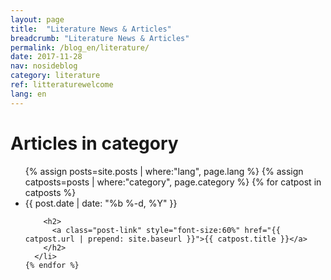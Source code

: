 ```yaml
---
layout: page
title:  "Literature News & Articles"
breadcrumb: "Literature News & Articles"
permalink: /blog_en/literature/
date: 2017-11-28
nav: nosideblog
category: literature
ref: litteraturewelcome
lang: en
---
```




<!----------------- Liste des articles de blog ------------------->
  <div class="wrapper">
  <h1 class="page-heading">Articles in category</h1>
 <ul class="post-list">
	{% assign posts=site.posts | where:"lang", page.lang %}
    {% assign catposts=posts | where:"category", page.category %}
    {% for catpost in catposts %}
      <li>
        <span class="post-meta">{{ post.date | date: "%b %-d, %Y" }}</span>

        <h2>
          <a class="post-link" style="font-size:60%" href="{{ catpost.url | prepend: site.baseurl }}">{{ catpost.title }}</a>
        </h2>
      </li>
    {% endfor %}
  </ul>
  </div>
  <!----------------- Fin de la liste des articles de blog ------------------->
